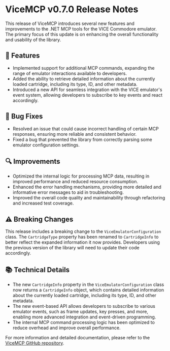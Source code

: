 # ViceMCP v0.7.0 Release Notes

This release of ViceMCP introduces several new features and improvements to the .NET MCP tools for the VICE Commodore emulator. The primary focus of this update is on enhancing the overall functionality and usability of the library.

## 🚀 Features

- Implemented support for additional MCP commands, expanding the range of emulator interactions available to developers.
- Added the ability to retrieve detailed information about the currently loaded cartridge, including its type, ID, and other metadata.
- Introduced a new API for seamless integration with the VICE emulator's event system, allowing developers to subscribe to key events and react accordingly.

## 🐛 Bug Fixes

- Resolved an issue that could cause incorrect handling of certain MCP responses, ensuring more reliable and consistent behavior.
- Fixed a bug that prevented the library from correctly parsing some emulator configuration settings.

## 🔍 Improvements

- Optimized the internal logic for processing MCP data, resulting in improved performance and reduced resource consumption.
- Enhanced the error handling mechanisms, providing more detailed and informative error messages to aid in troubleshooting.
- Improved the overall code quality and maintainability through refactoring and increased test coverage.

## ⚠️ Breaking Changes

This release includes a breaking change to the `ViceEmulatorConfiguration` class. The `CartridgeType` property has been renamed to `CartridgeInfo` to better reflect the expanded information it now provides. Developers using the previous version of the library will need to update their code accordingly.

## 📚 Technical Details

- The new `CartridgeInfo` property in the `ViceEmulatorConfiguration` class now returns a `CartridgeInfo` object, which contains detailed information about the currently loaded cartridge, including its type, ID, and other metadata.
- The new event-based API allows developers to subscribe to various emulator events, such as frame updates, key presses, and more, enabling more advanced integration and event-driven programming.
- The internal MCP command processing logic has been optimized to reduce overhead and improve overall performance.

For more information and detailed documentation, please refer to the [ViceMCP GitHub repository](https://github.com/your-organization/vicemcp).